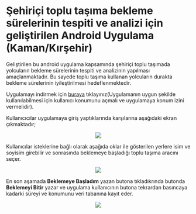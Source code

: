 # Şehiriçi toplu taşıma bekleme sürelerinin tespiti ve analizi için geliştirilen Android Uygulama (Kaman/Kırşehir)

Geliştirilen bu android uygulama kapsamında şehiriçi toplu taşımada yolcuların bekleme sürelerinin tespiti ve analizinin yapılması amaçlanmaktadır. Bu sayede toplu taşıma kullanan yolcuların durakta bekleme sürelerinin iyileştirilmesi hedeflenmektedir.

Uygulamayı indirmek için [buraya](https://github.com/aliardatrcn/Kaman-Kirsehir-AndroidApp/blob/main/Android_Uygulama/app-debug.apk) tıklayınız(Uygulamanın uygun şekilde kullanılabilmesi için kullanıcı konumunu açmalı ve uygulamaya konum izini vermelidir).

Kullanıcıcılar uygulamaya giriş yaptıklarında karşılarına aşağıdaki ekran çıkmaktadır;

<p align="center">
  <img src="https://github.com/aliardatrcn/Kaman-Kirsehir-AndroidApp/blob/main/Android_Uygulama/origin.jpeg"/>
</p>

Kullanıcılar isteklerine bağlı olarak aşağıda oklar ile gösterilen yerlere isim ve soyisim girebilir ve sonrasında beklemeye başladığı toplu taşıma aracını seçer.

<p align="center">
  <img src="https://github.com/aliardatrcn/Kaman-Kirsehir-AndroidApp/blob/main/Android_Uygulama/secenek.jpeg"/>
</p>

En son aşamada **Beklemeye Başladım** yazan butona tıkladıkrında butonda **Beklemeyi Bitir** yazar ve uygulama kullanıcının butona tekrardan basıncaya kadarki süreyi ve konumunu veri tabanına kayıt eder.

<p align="center">
  <img src="https://github.com/aliardatrcn/Kaman-Kirsehir-AndroidApp/blob/main/Android_Uygulama/bekleme.jpeg"/>
</p>


